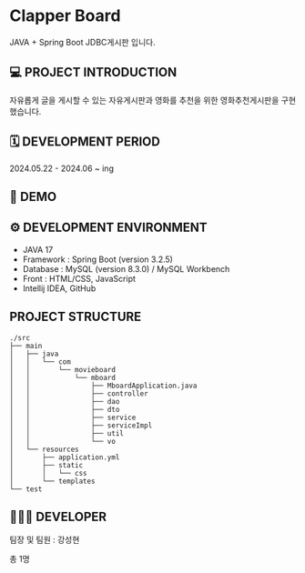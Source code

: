 # Clapper Board
JAVA + Spring Boot JDBC게시판 입니다.

## 💻 PROJECT INTRODUCTION
자유롭게 글을 게시할 수 있는 자유게시판과
영화를 추천을 위한 영화추천게시판을 구현했습니다.

## 🗓️ DEVELOPMENT PERIOD
2024.05.22 - 2024.06 ~ ing

## 📑 DEMO

## ⚙️ DEVELOPMENT ENVIRONMENT
- JAVA 17
- Framework : Spring Boot (version 3.2.5)
- Database : MySQL (version 8.3.0) / MySQL Workbench 
- Front : HTML/CSS, JavaScript
- Intellij IDEA, GitHub

## PROJECT STRUCTURE
```
./src
├── main
│   ├── java
│   │   └── com
│   │       └── movieboard
│   │           └── mboard
│   │               ├── MboardApplication.java
│   │               ├── controller
│   │               ├── dao
│   │               ├── dto
│   │               ├── service
│   │               ├── serviceImpl
│   │               ├── util
│   │               └── vo
│   └── resources
│       ├── application.yml
│       ├── static
│       │   └── css
│       └── templates
└── test

```
## 👩🏻‍💻 DEVELOPER
팀장 및 팀원 : 강성현

총 1명
